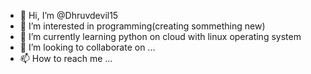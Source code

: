 - 👋 Hi, I’m @Dhruvdevil15
- 👀 I’m interested in programming(creating sommething new)
- 🌱 I’m currently learning python on cloud with linux operating system
- 💞️ I’m looking to collaborate on ...
- 📫 How to reach me ...

<!---
Dhruvdevil15/Dhruvdevil15 is a ✨ special ✨ repository because its `README.md` (this file) appears on your GitHub profile.
You can click the Preview link to take a look at your changes.
--->
